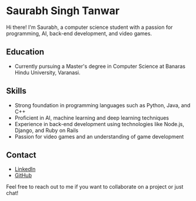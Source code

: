 # Saurabh Singh Tanwar

Hi there! I'm Saurabh, a computer science student with a passion for programming, AI, back-end development, and video games. 

## Education
- Currently pursuing a Master's degree in Computer Science at Banaras Hindu University, Varanasi.

## Skills
- Strong foundation in programming languages such as Python, Java, and C++
- Proficient in AI, machine learning and deep learning techniques
- Experience in back-end development using technologies like Node.js, Django, and Ruby on Rails
- Passion for video games and an understanding of game development
<!--
## Projects
- [Project name 1](Link to project)
- [Project name 2](Link to project)
-->
## Contact
- [LinkedIn]([https://www.linkedin.com/in/saurabh-tanwar-3b8823169])
- [GitHub]([https://github.com/saurabhsinghtanwar])

Feel free to reach out to me if you want to collaborate on a project or just chat!


<!--
**ssinghtanwar/ssinghtanwar** is a ✨ _special_ ✨ repository because its `README.md` (this file) appears on your GitHub profile.

Here are some ideas to get you started:

- 🔭 I’m currently working on ...
- 🌱 I’m currently learning ...
- 👯 I’m looking to collaborate on ...
- 🤔 I’m looking for help with ...
- 💬 Ask me about ...
- 📫 How to reach me: ...
- 😄 Pronouns: ...
- ⚡ Fun fact: ...
-->
